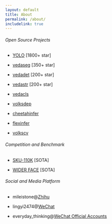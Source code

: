 ```yaml
---
layout: default
title: About
permalink: /about/
includelink: true
---
```


###### Open Source Projects

- [YOLO](https://github.com/Tencent/ObjectDetection-OneStageDet) [1800+ star]

- [vedaseg](https://github.com/Media-Smart/vedaseg) [350+ star]

- [vedadet](https://github.com/Media-Smart/vedadet) [200+ star]

- [vedastr](https://github.com/Media-Smart/vedastr) [200+ star]

- [vedacls](https://github.com/Media-Smart/vedacls)

- [volksdep](https://github.com/Media-Smart/volksdep)

- [cheetahinfer](https://github.com/Media-Smart/cheetahinfer)

- [flexinfer](https://github.com/Media-Smart/flexinfer)

- [volkscv](https://github.com/Media-Smart/volkscv)

###### Competition and Benchmark

- [SKU-110K](https://github.com/Media-Smart/SKU110K-DenseDet) [SOTA]

- [WIDER FACE](https://github.com/Media-Smart/vedadet/tree/main/configs/trainval/tinaface) [SOTA]

###### Social and Media Platform

- mileistone@[Zhihu](https://zhihu.com)

- lingyi2474@[WeChat](https://weixin.qq.com/)

- everyday_thinking@[WeChat Official Accounts](https://weixin.qq.com/)

